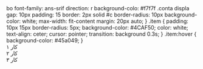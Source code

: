 <!DOCTYPE html>
<html lang="fa">
<head>
<meta charset="UTF-">
<title>باکس آیتم‌ها</title
<style>
  bo
    font-family: ans-srif
    direction: r
    background-colo: #f7f7f
  .conta
    displa
    gap: 10px
    padding: 15
    border: 2px solid #c
    border-radius: 10px
    background-color: white;
    max-width: fit-content
    margin: 20px auto;
  }
  .item {
    padding: 10px 15px
    border-radius: 5px;
    background-color: #4CAF50;
    color: white;
    text-align: ceter;
    cursor: pointer;
    transition: background 0.3s;
  }
  .item:hover {
    background-color: #45a049;
  }
</style>
</head>
<body>

<div class="container">
  <div class="item">کار ۱</div>
  <div class="item">کار ۲</div>
  <div class="item">کار ۳</div>
</div>

</body>
</html>
